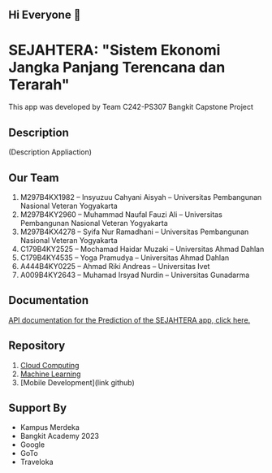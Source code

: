 ## Hi Everyone 👋

# SEJAHTERA: "Sistem Ekonomi Jangka Panjang Terencana dan Terarah"

This app was developed by Team C242-PS307 Bangkit Capstone Project

## Description

(Description Appliaction)

## Our Team

1. M297B4KX1982 – Insyuzuu Cahyani Aisyah – Universitas Pembangunan Nasional Veteran Yogyakarta
2. M297B4KY2960 – Muhammad Naufal Fauzi Ali – Universitas Pembangunan Nasional Veteran Yogyakarta
3. M297B4KX4278 – Syifa Nur Ramadhani – Universitas Pembangunan Nasional Veteran Yogyakarta
4. C179B4KY2525 – Mochamad Haidar Muzaki – Universitas Ahmad Dahlan
5. C179B4KY4535 – Yoga Pramudya – Universitas Ahmad Dahlan
6. A444B4KY0225 – Ahmad Riki Andreas – Universitas Ivet
7. A009B4KY2643 – Muhamad Irsyad Nurdin – Universitas Gunadarma

## Documentation

[API documentation for the Prediction of the SEJAHTERA app, click here.](https://github.com/MuhIrsyadddd/Capstone-Team-Bangkit-Project-SEJAHTERA/blob/main/Cloud%20Computing/Documentation.md)

## Repository

1. [Cloud Computing](https://github.com/MuhIrsyadddd/Capstone-Team-Bangkit-Project-SEJAHTERA/tree/main/Cloud%20Computing)
2. [Machine Learning](https://github.com/MuhIrsyadddd/Capstone-Team-Bangkit-Project-SEJAHTERA/tree/main/Machine%20Learning)
3. [Mobile Development](link github)

## Support By
- Kampus Merdeka
- Bangkit Academy 2023
- Google
- GoTo
- Traveloka

